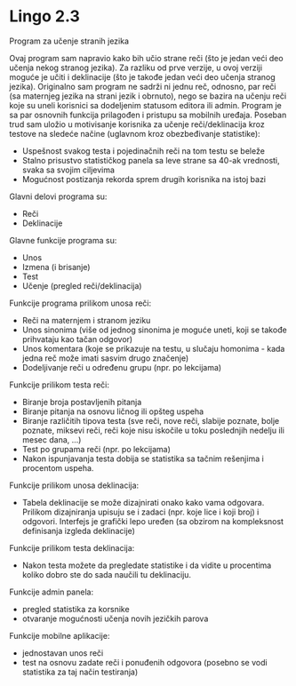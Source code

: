 # Lingo 2.3
Program za učenje stranih jezika

Ovaj program sam napravio kako bih učio strane reči (što je jedan veći deo učenja nekog stranog jezika). Za razliku od prve verzije, u ovoj verziji moguće je učiti i deklinacije (što je takođe jedan veći deo učenja stranog jezika).
Originalno sam program ne sadrži ni jednu reč, odnosno, par reči (sa maternjeg jezika na strani jezik i obrnuto), nego se bazira na učenju reči koje su uneli korisnici sa dodeljenim statusom editora ili admin.
Program je sa par osnovnih funkcija prilagođen i pristupu sa mobilnih uređaja.
Poseban trud sam uložio u motivisanje korisnika za učenje reči/deklinacija kroz testove na sledeće načine (uglavnom kroz obezbeđivanje statistike):
- Uspešnost svakog testa i pojedinačnih reči na tom testu se beleže
- Stalno prisustvo statističkog panela sa leve strane sa 40-ak vrednosti, svaka sa svojim ciljevima
- Mogućnost postizanja rekorda sprem drugih korisnika na istoj bazi

Glavni delovi programa su:
- Reči
- Deklinacije

Glavne funkcije programa su:
- Unos
- Izmena (i brisanje)
- Test
- Učenje (pregled reči/deklinacija)

Funkcije programa prilikom unosa reči:
- Reči na maternjem i stranom jeziku
- Unos sinonima (više od jednog sinonima je moguće uneti, koji se takođe prihvataju kao tačan odgovor)
- Unos komentara (koje se prikazuje na testu, u slučaju homonima - kada jedna reč može imati sasvim drugo značenje)
- Dodeljivanje reči u određenu grupu (npr. po lekcijama)

Funkcije prilikom testa reči:
- Biranje broja postavljenih pitanja
- Biranje pitanja na osnovu ličnog ili opšteg uspeha
- Biranje različitih tipova testa (sve reči, nove reči, slabije poznate, bolje poznate, miksevi reči, reči koje nisu iskočile u toku poslednjih nedelju ili mesec dana, ...)
- Test po grupama reči (npr. po lekcijama)
- Nakon ispunjavanja testa dobija se statistika sa tačnim rešenjima i procentom uspeha.

Funkcije prilikom unosa deklinacija:
- Tabela deklinacije se može dizajnirati onako kako vama odgovara. Prilikom dizajniranja upisuju se i zadaci (npr. koje lice i koji broj) i odgovori. Interfejs je grafički lepo uređen (sa obzirom na kompleksnost definisanja izgleda deklinacije)

Funkcije prilikom testa deklinacija:
- Nakon testa možete da pregledate statistike i da vidite u procentima koliko dobro ste do sada naučili tu deklinaciju.

Funkcije admin panela:
- pregled statistika za korsnike
- otvaranje mogućnosti učenja novih jezičkih parova

Funkcije mobilne aplikacije:
- jednostavan unos reči
- test na osnovu zadate reči i ponuđenih odgovora (posebno se vodi statistika za taj način testiranja)
